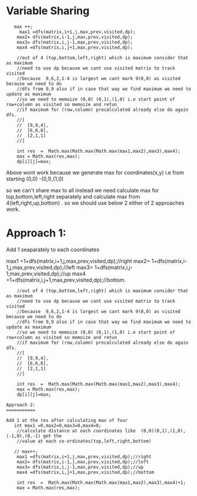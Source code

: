 
Variable Sharing 
================

       max ++;
         max1 =dfs(matrix,i+1,j,max,prev,visited,dp);
        max2= dfs(matrix,i-1,j,max,prev,visited,dp);
        max3= dfs(matrix,i,j-1,max,prev,visited,dp);
        max4 =dfs(matrix,i,j+1,max,prev,visited,dp);
        
        //out of 4 (top,bottom,left,right) which is maximum consider that as maximum
        //need to use dp because we cant use visited matrix to track visited 
        //because  9,6,2,1-4 is largest we cant mark 9(0,0) as visited because we need to do
        //dfs from 9,9 also if in case that way we find maximum we need to update as maximum
        //so we need to memoize (0,0) (0,1),(1,0) i.e start point of row+column as visited so memoize and retun
        //if maximum for (row,column) precalculated already else do again dfs.
        //[
        //  [9,9,4],
        //  [6,6,8],
        //  [2,1,1]
        //] 

        int res  =  Math.max(Math.max(Math.max(max1,max2),max3),max4);
        max = Math.max(res,max);    
        dp[i][j]=max;
        
  Above wont work because we generate max for coordinates(x,y)  i.e from starting (0,0) -(0,1),(1,0)
  
  so we can't share max to all instead we need calculate max for top,bottom,left,right separately and calculate max
  from 4(left,right,up,bottom) . so we should use below 2 either of 2 approaches work.
  
  Approach 1:
  ===========
  
  Add 1 seaparately to each coordinates 
  
   max1 =1+dfs(matrix,i+1,j,max,prev,visited,dp);//right
        max2= 1+dfs(matrix,i-1,j,max,prev,visited,dp);//left
        max3= 1+dfs(matrix,i,j-1,max,prev,visited,dp);//up
        max4 =1+dfs(matrix,i,j+1,max,prev,visited,dp);//bottom.
        
        //out of 4 (top,bottom,left,right) which is maximum consider that as maximum
        //need to use dp because we cant use visited matrix to track visited 
        //because  9,6,2,1-4 is largest we cant mark 9(0,0) as visited because we need to do
        //dfs from 9,9 also if in case that way we find maximum we need to update as maximum
        //so we need to memoize (0,0) (0,1),(1,0) i.e start point of row+column as visited so memoize and retun
        //if maximum for (row,column) precalculated already else do again dfs.
        //[
        //  [9,9,4],
        //  [6,6,8],
        //  [2,1,1]
        //] 

        int res  =  Math.max(Math.max(Math.max(max1,max2),max3),max4);
        max = Math.max(res,max);    
        dp[i][j]=max;
        
    Approach 2:
    ===========
    
    Add 1 at the res after calculating max of four
       int max1 =0,max2=0,max3=0,max4=0;
        //calculate distance at each coordinates like  (0,0)(0,1),(1,0),(-1,0),(0,-1) get the 
        //value at each co-ordinates(top,left,right,bottom) 
        
       // max++;
        max1 =dfs(matrix,i+1,j,max,prev,visited,dp);//right
        max2= dfs(matrix,i-1,j,max,prev,visited,dp);//left
        max3= dfs(matrix,i,j-1,max,prev,visited,dp);//up
        max4 =dfs(matrix,i,j+1,max,prev,visited,dp);//bottom

        int res  =  Math.max(Math.max(Math.max(max1,max2),max3),max4)+1;
        max = Math.max(res,max);    
       
